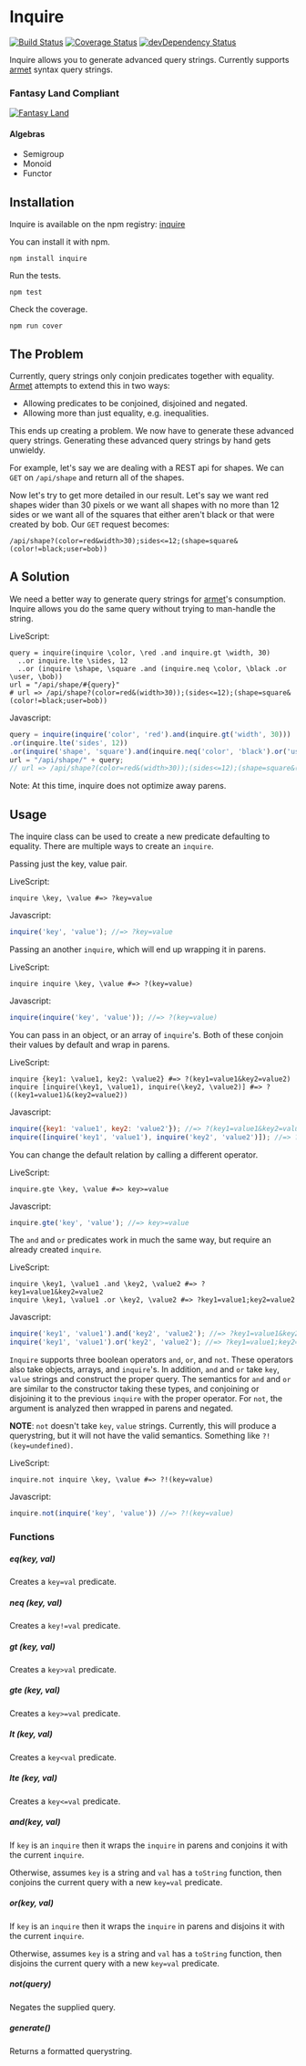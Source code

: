 # Inquire
[![Build Status](https://travis-ci.org/concordusapps/inquire.js.png?branch=master)](https://travis-ci.org/concordusapps/inquire.js)
[![Coverage Status](https://coveralls.io/repos/concordusapps/inquire.js/badge.png?branch=master)](https://coveralls.io/r/concordusapps/inquire.js?branch=master)
[![devDependency Status](https://david-dm.org/concordusapps/inquire.js/dev-status.png)](https://david-dm.org/concordusapps/inquire.js#info=devDependencies)

Inquire allows you to generate advanced query strings.
Currently supports [armet][armet] syntax query strings.

### Fantasy Land Compliant
[![Fantasy Land](images/fantasy-land.png)](https://github.com/puffnfresh/fantasy-land)

#### Algebras
* Semigroup
* Monoid
* Functor

## Installation

Inquire is available on the npm registry: [inquire][inquire]

You can install it with npm.

    npm install inquire

Run the tests.

    npm test

Check the coverage.

    npm run cover

## The Problem

Currently, query strings only conjoin predicates together with equality.
[Armet][armet] attempts to extend this in two ways:

* Allowing predicates to be conjoined, disjoined and negated.
* Allowing more than just equality, e.g. inequalities.

This ends up creating a problem.
We now have to generate these advanced query strings.
Generating these advanced query strings by hand gets unwieldy.

For example, let's say we are dealing with a REST api for shapes.
We can `GET` on `/api/shape` and return all of the shapes.

Now let's try to get more detailed in our result.
Let's say we want red shapes wider than 30 pixels or
we want all shapes with no more than 12 sides or
we want all of the squares that either aren't black or that were created by bob.
Our `GET` request becomes:

`/api/shape?(color=red&width>30);sides<=12;(shape=square&(color!=black;user=bob))`


## A Solution

We need a better way to generate query strings for [armet][armet]'s consumption.
Inquire allows you do the same query without trying to man-handle the string.

LiveScript:

```livescript
query = inquire(inquire \color, \red .and inquire.gt \width, 30)
  ..or inquire.lte \sides, 12
  ..or (inquire \shape, \square .and (inquire.neq \color, \black .or \user, \bob))
url = "/api/shape/#{query}"
# url => /api/shape?(color=red&(width>30));(sides<=12);(shape=square&(color!=black;user=bob))
```

Javascript:

```javascript
query = inquire(inquire('color', 'red').and(inquire.gt('width', 30)))
.or(inquire.lte('sides', 12))
.or(inquire('shape', 'square').and(inquire.neq('color', 'black').or('user', 'bob')));
url = "/api/shape/" + query;
// url => /api/shape?(color=red&(width>30));(sides<=12);(shape=square&(color!=black;user=bob))
```

Note: At this time, inquire does not optimize away parens.

## Usage

The inquire class can be used to create a new predicate defaulting to equality.
There are multiple ways to create an `inquire`.

Passing just the key, value pair.

LiveScript:

```livescript
inquire \key, \value #=> ?key=value
```

Javascript:

```javascript
inquire('key', 'value'); //=> ?key=value
```

Passing an another `inquire`, which will end up wrapping it in parens.

LiveScript:

```livescript
inquire inquire \key, \value #=> ?(key=value)
```

Javascript:

```javascript
inquire(inquire('key', 'value')); //=> ?(key=value)
```
You can pass in an object, or an array of `inquire`'s.
Both of these conjoin their values by default and wrap in parens.

LiveScript:

```livescript
inquire {key1: \value1, key2: \value2} #=> ?(key1=value1&key2=value2)
inquire [inquire(\key1, \value1), inquire(\key2, \value2)] #=> ?((key1=value1)&(key2=value2))
```

Javascript:

```javascript
inquire({key1: 'value1', key2: 'value2'}); //=> ?(key1=value1&key2=value2)
inquire([inquire('key1', 'value1'), inquire('key2', 'value2')]); //=> ?((key1=value1)&(key2=value2))
```

You can change the default relation by calling a different operator.

LiveScript:

```livescript
inquire.gte \key, \value #=> key>=value
```

Javascript:

```javascript
inquire.gte('key', 'value'); //=> key>=value
```

The `and` and `or` predicates work in much the same way,
but require an already created `inquire`.

LiveScript:

```livescript
inquire \key1, \value1 .and \key2, \value2 #=> ?key1=value1&key2=value2
inquire \key1, \value1 .or \key2, \value2 #=> ?key1=value1;key2=value2
```

Javascript:

```javascript
inquire('key1', 'value1').and('key2', 'value2'); //=> ?key1=value1&key2=value2
inquire('key1', 'value1').or('key2', 'value2'); //=> ?key1=value1;key2=value2
```

`Inquire` supports three boolean operators `and`, `or`, and `not`.
These operators also take objects, arrays, and `inquire`'s.
In addition, `and` and `or` take `key`, `value` strings and construct the proper query.
The semantics for `and` and `or` are similar to the constructor taking these types,
and conjoining or disjoining it to the previous `inquire` with the proper operator.
For `not`, the argument is analyzed then wrapped in parens and negated.

__NOTE__: `not` doesn't take `key`, `value` strings.
Currently, this will produce a querystring, but it will not have the valid semantics.
Something like `?!(key=undefined)`.


LiveScript:

```livescript
inquire.not inquire \key, \value #=> ?!(key=value)
```

Javascript:

```javascript
inquire.not(inquire('key', 'value')) //=> ?!(key=value)
```

### Functions

##### eq(key, val)
Creates a `key=val` predicate.

##### neq (key, val)
Creates a `key!=val` predicate.

##### gt (key, val)
Creates a `key>val` predicate.

##### gte (key, val)
Creates a `key>=val` predicate.

##### lt (key, val)
Creates a `key<val` predicate.

##### lte (key, val)
Creates a `key<=val` predicate.

##### and(key, val)
If `key` is an `inquire` then it wraps the `inquire` in parens
and conjoins it with the current `inquire`.

Otherwise, assumes `key` is a string and `val` has a `toString` function,
then conjoins the current query with a new `key=val` predicate.

##### or(key, val)
If `key` is an `inquire` then it wraps the `inquire` in parens
and disjoins it with the current `inquire`.

Otherwise, assumes `key` is a string and `val` has a `toString` function,
then disjoins the current query with a new `key=val` predicate.

##### not(query)
Negates the supplied query.

##### generate()
Returns a formatted querystring.


[armet]: http://armet.github.io/
[inquire]: https://npmjs.org/package/inquire
